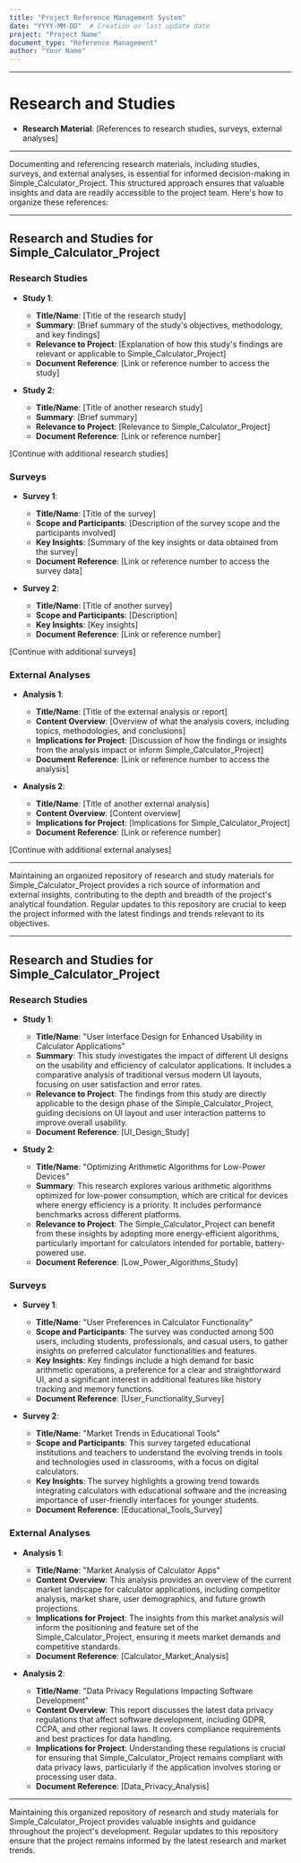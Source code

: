 ```yaml
---
title: "Project Reference Management System"
date: "YYYY-MM-DD"  # Creation or last update date
project: "Project Name"
document_type: "Reference Management"
author: "Your Name"
---
```

---
# Research and Studies

- **Research Material**: [References to research studies, surveys, external analyses]

---
Documenting and referencing research materials, including studies, surveys, and external analyses, is essential for informed decision-making in Simple_Calculator_Project. This structured approach ensures that valuable insights and data are readily accessible to the project team. Here's how to organize these references:

---

## Research and Studies for Simple_Calculator_Project

### Research Studies
- **Study 1**:
  - **Title/Name**: [Title of the research study]
  - **Summary**: [Brief summary of the study's objectives, methodology, and key findings]
  - **Relevance to Project**: [Explanation of how this study's findings are relevant or applicable to Simple_Calculator_Project]
  - **Document Reference**: [Link or reference number to access the study]

- **Study 2**:
  - **Title/Name**: [Title of another research study]
  - **Summary**: [Brief summary]
  - **Relevance to Project**: [Relevance to Simple_Calculator_Project]
  - **Document Reference**: [Link or reference number]

[Continue with additional research studies]

### Surveys
- **Survey 1**:
  - **Title/Name**: [Title of the survey]
  - **Scope and Participants**: [Description of the survey scope and the participants involved]
  - **Key Insights**: [Summary of the key insights or data obtained from the survey]
  - **Document Reference**: [Link or reference number to access the survey data]

- **Survey 2**:
  - **Title/Name**: [Title of another survey]
  - **Scope and Participants**: [Description]
  - **Key Insights**: [Key insights]
  - **Document Reference**: [Link or reference number]

[Continue with additional surveys]

### External Analyses
- **Analysis 1**:
  - **Title/Name**: [Title of the external analysis or report]
  - **Content Overview**: [Overview of what the analysis covers, including topics, methodologies, and conclusions]
  - **Implications for Project**: [Discussion of how the findings or insights from the analysis impact or inform Simple_Calculator_Project]
  - **Document Reference**: [Link or reference number to access the analysis]

- **Analysis 2**:
  - **Title/Name**: [Title of another external analysis]
  - **Content Overview**: [Content overview]
  - **Implications for Project**: [Implications for Simple_Calculator_Project]
  - **Document Reference**: [Link or reference number]

[Continue with additional external analyses]

---

Maintaining an organized repository of research and study materials for Simple_Calculator_Project provides a rich source of information and external insights, contributing to the depth and breadth of the project's analytical foundation. Regular updates to this repository are crucial to keep the project informed with the latest findings and trends relevant to its objectives.

---
## Research and Studies for Simple_Calculator_Project

### Research Studies

- **Study 1**:
  - **Title/Name**: "User Interface Design for Enhanced Usability in Calculator Applications"
  - **Summary**: This study investigates the impact of different UI designs on the usability and efficiency of calculator applications. It includes a comparative analysis of traditional versus modern UI layouts, focusing on user satisfaction and error rates.
  - **Relevance to Project**: The findings from this study are directly applicable to the design phase of the Simple_Calculator_Project, guiding decisions on UI layout and user interaction patterns to improve overall usability.
  - **Document Reference**: [UI_Design_Study]

- **Study 2**:
  - **Title/Name**: "Optimizing Arithmetic Algorithms for Low-Power Devices"
  - **Summary**: This research explores various arithmetic algorithms optimized for low-power consumption, which are critical for devices where energy efficiency is a priority. It includes performance benchmarks across different platforms.
  - **Relevance to Project**: The Simple_Calculator_Project can benefit from these insights by adopting more energy-efficient algorithms, particularly important for calculators intended for portable, battery-powered use.
  - **Document Reference**: [Low_Power_Algorithms_Study]

### Surveys

- **Survey 1**:
  - **Title/Name**: "User Preferences in Calculator Functionality"
  - **Scope and Participants**: The survey was conducted among 500 users, including students, professionals, and casual users, to gather insights on preferred calculator functionalities and features.
  - **Key Insights**: Key findings include a high demand for basic arithmetic operations, a preference for a clear and straightforward UI, and a significant interest in additional features like history tracking and memory functions.
  - **Document Reference**: [User_Functionality_Survey]

- **Survey 2**:
  - **Title/Name**: "Market Trends in Educational Tools"
  - **Scope and Participants**: This survey targeted educational institutions and teachers to understand the evolving trends in tools and technologies used in classrooms, with a focus on digital calculators.
  - **Key Insights**: The survey highlights a growing trend towards integrating calculators with educational software and the increasing importance of user-friendly interfaces for younger students.
  - **Document Reference**: [Educational_Tools_Survey]

### External Analyses

- **Analysis 1**:
  - **Title/Name**: "Market Analysis of Calculator Apps"
  - **Content Overview**: This analysis provides an overview of the current market landscape for calculator applications, including competitor analysis, market share, user demographics, and future growth projections.
  - **Implications for Project**: The insights from this market analysis will inform the positioning and feature set of the Simple_Calculator_Project, ensuring it meets market demands and competitive standards.
  - **Document Reference**: [Calculator_Market_Analysis]

- **Analysis 2**:
  - **Title/Name**: "Data Privacy Regulations Impacting Software Development"
  - **Content Overview**: This report discusses the latest data privacy regulations that affect software development, including GDPR, CCPA, and other regional laws. It covers compliance requirements and best practices for data handling.
  - **Implications for Project**: Understanding these regulations is crucial for ensuring that Simple_Calculator_Project remains compliant with data privacy laws, particularly if the application involves storing or processing user data.
  - **Document Reference**: [Data_Privacy_Analysis]

---

Maintaining this organized repository of research and study materials for Simple_Calculator_Project provides valuable insights and guidance throughout the project's development. Regular updates to this repository ensure that the project remains informed by the latest research and market trends.